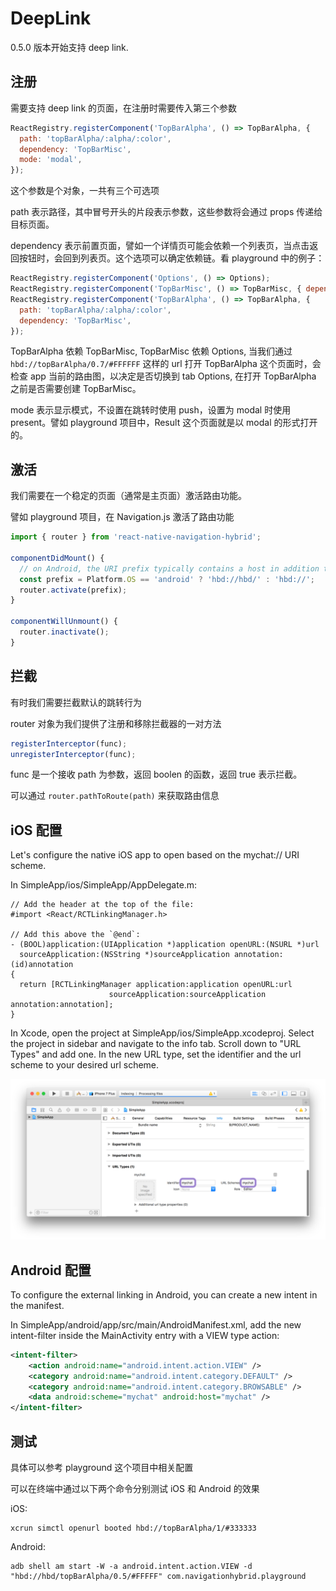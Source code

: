 # DeepLink

0.5.0 版本开始支持 deep link.

## 注册

需要支持 deep link 的页面，在注册时需要传入第三个参数

```javascript
ReactRegistry.registerComponent('TopBarAlpha', () => TopBarAlpha, {
  path: 'topBarAlpha/:alpha/:color',
  dependency: 'TopBarMisc',
  mode: 'modal',
});
```

这个参数是个对象，一共有三个可选项

path 表示路径，其中冒号开头的片段表示参数，这些参数将会通过 props 传递给目标页面。

dependency 表示前置页面，譬如一个详情页可能会依赖一个列表页，当点击返回按钮时，会回到列表页。这个选项可以确定依赖链。看 playground 中的例子：

```javascript
ReactRegistry.registerComponent('Options', () => Options);
ReactRegistry.registerComponent('TopBarMisc', () => TopBarMisc, { dependency: 'Options' });
ReactRegistry.registerComponent('TopBarAlpha', () => TopBarAlpha, {
  path: 'topBarAlpha/:alpha/:color',
  dependency: 'TopBarMisc',
});
```

TopBarAlpha 依赖 TopBarMisc, TopBarMisc 依赖 Options, 当我们通过 `hbd://topBarAlpha/0.7/#FFFFFF` 这样的 url 打开 TopBarAlpha 这个页面时，会检查 app 当前的路由图，以决定是否切换到 tab Options, 在打开 TopBarAlpha 之前是否需要创建 TopBarMisc。

mode 表示显示模式，不设置在跳转时使用 push，设置为 modal 时使用 present。譬如 playground 项目中，Result 这个页面就是以 modal 的形式打开的。

## 激活

我们需要在一个稳定的页面（通常是主页面）激活路由功能。

譬如 playground 项目，在 Navigation.js 激活了路由功能

```javascript
import { router } from 'react-native-navigation-hybrid';

componentDidMount() {
  // on Android, the URI prefix typically contains a host in addition to scheme
  const prefix = Platform.OS == 'android' ? 'hbd://hbd/' : 'hbd://';
  router.activate(prefix);
}

componentWillUnmount() {
  router.inactivate();
}
```

## 拦截

有时我们需要拦截默认的跳转行为

router 对象为我们提供了注册和移除拦截器的一对方法

```javascript
registerInterceptor(func);
unregisterInterceptor(func);
```

func 是一个接收 path 为参数，返回 boolen 的函数，返回 true 表示拦截。

可以通过 `router.pathToRoute(path)` 来获取路由信息

## iOS 配置

Let's configure the native iOS app to open based on the mychat:// URI scheme.

In SimpleApp/ios/SimpleApp/AppDelegate.m:

```objc
// Add the header at the top of the file:
#import <React/RCTLinkingManager.h>

// Add this above the `@end`:
- (BOOL)application:(UIApplication *)application openURL:(NSURL *)url
  sourceApplication:(NSString *)sourceApplication annotation:(id)annotation
{
  return [RCTLinkingManager application:application openURL:url
                      sourceApplication:sourceApplication annotation:annotation];
}
```

In Xcode, open the project at SimpleApp/ios/SimpleApp.xcodeproj. Select the project in sidebar and navigate to the info tab. Scroll down to "URL Types" and add one. In the new URL type, set the identifier and the url scheme to your desired url scheme.

![xcode-linking](./screenshot/xcode-linking.png)

## Android 配置

To configure the external linking in Android, you can create a new intent in the manifest.

In SimpleApp/android/app/src/main/AndroidManifest.xml, add the new intent-filter inside the MainActivity entry with a VIEW type action:

```xml
<intent-filter>
    <action android:name="android.intent.action.VIEW" />
    <category android:name="android.intent.category.DEFAULT" />
    <category android:name="android.intent.category.BROWSABLE" />
    <data android:scheme="mychat" android:host="mychat" />
</intent-filter>
```

## 测试

具体可以参考 playground 这个项目中相关配置

可以在终端中通过以下两个命令分别测试 iOS 和 Android 的效果

iOS:

```
xcrun simctl openurl booted hbd://topBarAlpha/1/#333333
```

Android:

```
adb shell am start -W -a android.intent.action.VIEW -d "hbd://hbd/topBarAlpha/0.5/#FFFFF" com.navigationhybrid.playground
```
